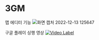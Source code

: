 # 3GM

맵 에디터 기능
![화면 캡처 2022-12-13 125647](https://user-images.githubusercontent.com/62954002/207223020-1e7fc27c-e783-4fbd-bbeb-e9f66c926bd8.png)

구글 플레이 싱행 영상
[![Video Label](https://user-images.githubusercontent.com/62954002/207327426-9fd25454-d14d-4f43-8f6b-3753c622f1c7.png)](https://www.youtube.com/watch?v=vNj98N1Yej0)
